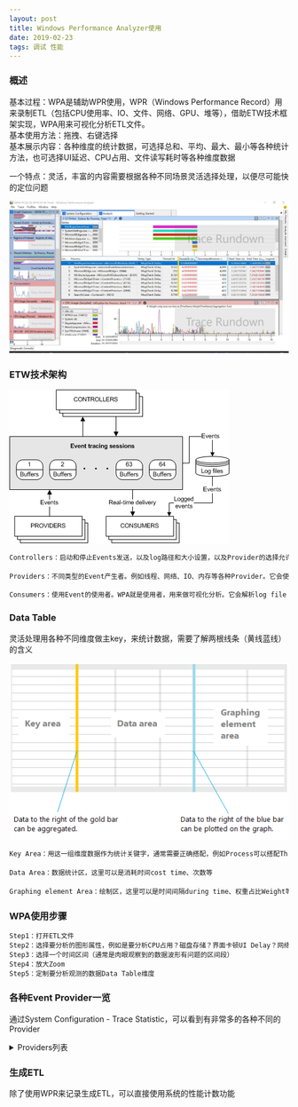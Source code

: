 ```yaml
---
layout: post
title: Windows Performance Analyzer使用
date: 2019-02-23
tags: 调试 性能
---
```


### 概述

基本过程：WPA是辅助WPR使用，WPR（Windows Performance Record）用来录制ETL（包括CPU使用率、IO、文件、网络、GPU、堆等），借助ETW技术框架实现，WPA用来可视化分析ETL文件。  
基本使用方法：拖拽、右键选择  
基本展示内容：各种维度的统计数据，可选择总和、平均、最大、最小等各种统计方法，也可选择UI延迟、CPU占用、文件读写耗时等各种维度数据  

一个特点：灵活，丰富的内容需要根据各种不同场景灵活选择处理，以便尽可能快的定位问题  

![jpg](/images/post/wpt/1.jpg)

### ETW技术架构

![png](/images/post/wpt/etdiag2.png)

```txt
Controllers：启动和停止Events发送，以及log路径和大小设置，以及Provider的选择允许。WPR（Windows Performance Record）就是一个Controller。它会使用StartTrace等API

Providers：不同类型的Event产生者。例如线程、网络、IO、内存等各种Provider。它会使用WriteEvent

Consumers：使用Event的使用者。WPA就是使用者，用来做可视化分析。它会解析log file
```

### Data Table

灵活处理用各种不同维度做主key，来统计数据，需要了解两根线条（黄线蓝线）的含义

![png](/images/post/wpt/3VD_2DataTable.png)  

```txt
Key Area：用这一组维度数据作为统计关键字，通常需要正确搭配，例如Process可以搭配Thread

Data Area：数据统计区，这里可以是消耗时间cost time、次数等

Graphing element Area：绘制区，这里可以是时间间隔during time、权重占比Weight等
```

### WPA使用步骤

```txt
Step1：打开ETL文件
Step2：选择要分析的图形属性，例如是要分析CPU占用？磁盘存储？界面卡顿UI Delay？网络？内存使用？
Step3：选择一个时间区间（通常是肉眼观察到的数据波形有问题的区间段）
Step4：放大Zoom
Step5：定制要分析观测的数据Data Table维度
```

### 各种Event Provider一览

通过System Configuration - Trace Statistic，可以看到有非常多的各种不同的Provider

<details>
<summary>Providers列表</summary>

| Line # | Provider Name                                  | Event Name                                                                                     | Count   |
|--------|------------------------------------------------|------------------------------------------------------------------------------------------------|---------|
| 1      | d00792da-07b7-40f5-97eb-5d974e054740           | <Unknown>                                                                                      | 27      |
| 2      | a688ee40-d8d9-4736-b6f9-6b74935ba3b1           | <Unknown>                                                                                      | 652     |
| 3      | WinSATAssessment                               |                                                                                                | 3       |
| 4      |                                                | WinSAT: WinSPR Compressed Info                                                                 | 1       |
| 5      |                                                | WinSAT: Metrics Compressed Info                                                                | 1       |
| 6      |                                                | WinSAT: SystemConfig Compressed Info                                                           | 1       |
| 7      | Thread                                         |                                                                                                | 143991  |
| 8      |                                                | Thread: Create                                                                                 | 95      |
| 9      |                                                | Thread: Delete                                                                                 | 159     |
| 10     |                                                | Thread: Start Rundown                                                                          | 2490    |
| 11     |                                                | Thread: End Rundown                                                                            | 2428    |
| 12     |                                                | Thread: CSwitch                                                                                | 85467   |
| 13     |                                                | Thread: SetPriority                                                                            | 860     |
| 14     |                                                | Thread: SetBasePriority                                                                        | 5362    |
| 15     |                                                | Thread: ReadyThread                                                                            | 46270   |
| 16     |                                                | Thread: Set Page Priority                                                                      | 167     |
| 17     |                                                | Thread: Set I/O Priority                                                                       | 100     |
| 18     |                                                | Thread [Provider]                                                                              | 401     |
| 19     |                                                | Thread: Set Ideal Processor                                                                    | 97      |
| 20     |                                                | Thread: Set User Ideal Processor                                                               | 95      |
| 21     | SysConfigEx                                    |                                                                                                | 63      |
| 22     |                                                | SysConfigEx: BuildInfo                                                                         | 1       |
| 23     |                                                | SysConfigEx: SystemPaths                                                                       | 1       |
| 24     |                                                | SysConfigEx: UnknownVolume                                                                     | 1       |
| 25     |                                                | SysConfigEx: VolumeMapping                                                                     | 13      |
| 26     |                                                | SysConfigEx: NetworkInterface                                                                  | 46      |
| 27     |                                                | SysConfigEx [Provider]                                                                         | 1       |
| 28     | SysConfig                                      |                                                                                                | 455     |
| 29     |                                                | SysConfig: CPUs                                                                                | 1       |
| 30     |                                                | SysConfig: Physical Disks                                                                      | 2       |
| 31     |                                                | SysConfig: Logical Disks                                                                       | 7       |
| 32     |                                                | SysConfig: Network Cards                                                                       | 5       |
| 33     |                                                | SysConfig: Video Adapters                                                                      | 2       |
| 34     |                                                | SysConfig: Services                                                                            | 283     |
| 35     |                                                | SysConfig: Power Management                                                                    | 1       |
| 36     |                                                | SysConfig: IRQs                                                                                | 16      |
| 37     |                                                | SysConfig: PnP Devices                                                                         | 117     |
| 38     |                                                | SysConfig: NUMA Nodes                                                                          | 1       |
| 39     |                                                | SysConfig: Platform                                                                            | 1       |
| 40     |                                                | SysConfig: Processor Group Configuration                                                       | 1       |
| 41     |                                                | SysConfig: Processor Mapping                                                                   | 1       |
| 42     |                                                | SysConfig: Display DPI                                                                         | 1       |
| 43     |                                                | SysConfig: Code Integrity                                                                      | 1       |
| 44     |                                                | SysConfig: Machine Id                                                                          | 1       |
| 45     |                                                | SysConfig [Provider]                                                                           | 14      |
| 46     | StackWalk                                      | Stack Walk                                                                                     | 1260641 |
| 47     | Process                                        |                                                                                                | 594     |
| 48     |                                                | Process: Create                                                                                | 1       |
| 49     |                                                | Process: Delete                                                                                | 6       |
| 50     |                                                | Process: Start Rundown                                                                         | 154     |
| 51     |                                                | Process: End Rundown                                                                           | 149     |
| 52     |                                                | Process [Provider]                                                                             | 6       |
| 53     |                                                | Process: PerfCounters: End                                                                     | 6       |
| 54     |                                                | Process: PerfCounters: Rundown                                                                 | 149     |
| 55     |                                                | Process: Zombie                                                                                | 123     |
| 56     | Power                                          |                                                                                                | 113     |
| 57     |                                                | Power: Perf State Change                                                                       | 4       |
| 58     |                                                | Power: Idle State Change                                                                       | 109     |
| 59     | Pool                                           |                                                                                                | 626357  |
| 60     |                                                | Pool: Allocate                                                                                 | 241999  |
| 61     |                                                | Pool: Allocate Session                                                                         | 7365    |
| 62     |                                                | Pool: Free                                                                                     | 368975  |
| 63     |                                                | Pool: Free Session                                                                             | 7643    |
| 64     |                                                | Pool: PoolSnap Start Rundown                                                                   | 24      |
| 65     |                                                | Pool: PoolSnap End Rundown                                                                     | 24      |
| 66     |                                                | Pool: BigPoolSnap Start Rundown                                                                | 149     |
| 67     |                                                | Pool: BigPoolSnap End Rundown                                                                  | 146     |
| 68     |                                                | Pool: PoolSnap Session Start Rundown                                                           | 5       |
| 69     |                                                | Pool: PoolSnap Session End Rundown                                                             | 5       |
| 70     |                                                | Pool: BigPoolSnap Session Start Rundown                                                        | 11      |
| 71     |                                                | Pool: BigPoolSnap Session End Rundown                                                          | 11      |
| 72     | Perfinfo                                       |                                                                                                | 1568074 |
| 73     |                                                | Mark                                                                                           | 3       |
| 74     |                                                | Sampled Profile                                                                                | 13853   |
| 75     |                                                | Message Signaled Interrupt                                                                     | 5468    |
| 76     |                                                | SysCall: Enter                                                                                 | 769129  |
| 77     |                                                | SysCall: Exit                                                                                  | 767373  |
| 78     |                                                | Interrupt                                                                                      | 190     |
| 79     |                                                | Dpc                                                                                            | 12056   |
| 80     |                                                | Sampled Profile Freq: Start Rundown                                                            | 1       |
| 81     |                                                | Sampled Profile Freq: End Rundown                                                              | 1       |
| 82     | PageFault                                      |                                                                                                | 135319  |
| 83     |                                                | PageFault: Transition                                                                          | 38820   |
| 84     |                                                | PageFault: Demand Zero                                                                         | 47925   |
| 85     |                                                | PageFault: Copy on Write                                                                       | 76      |
| 86     |                                                | PageFault: Guard Page                                                                          | 60      |
| 87     |                                                | PageFault: Hard Page Fault                                                                     | 16401   |
| 88     |                                                | PageFault [Provider]                                                                           | 34      |
| 89     |                                                | Hardfault                                                                                      | 5150    |
| 90     |                                                | Memory: VirtualAlloc                                                                           | 1269    |
| 91     |                                                | Memory: VirtualFree                                                                            | 855     |
| 92     |                                                | Memory: MemInfo                                                                                | 27      |
| 93     |                                                | Memory: MMStat                                                                                 | 1       |
| 94     |                                                | Memory: MemInfoExWS                                                                            | 27      |
| 95     |                                                | Memory: MemInfoExSessionWS                                                                     | 27      |
| 96     |                                                | Memory: VirtualAlloc Start Rundown                                                             | 12434   |
| 97     |                                                | Memory: VirtualAlloc End Rundown                                                               | 12213   |
| 98     | Microsoft-Windows-Win32k                       |                                                                                                | 13925   |
| 99     |                                                | Microsoft-Windows-Win32k/ThreadInfoRundown/win:Info                                            | 778     |
| 100    |                                                | Microsoft-Windows-Win32k/QueuePostMessage/win:Info                                             | 4994    |
| 101    |                                                | Microsoft-Windows-Win32k/SendMessage/win:Start                                                 | 31      |
| 102    |                                                | Microsoft-Windows-Win32k/RetrievePostMessage/win:Info                                          | 7296    |
| 103    |                                                | Microsoft-Windows-Win32k/RetrieveSendMessage/win:Start                                         | 31      |
| 104    |                                                | Microsoft-Windows-Win32k/RetrieveInputMessage/win:Info                                         | 201     |
| 105    |                                                | Microsoft-Windows-Win32k/RetrievePseudoMessage/win:Info                                        | 37      |
| 106    |                                                | Microsoft-Windows-Win32k/WakePump/win:Info                                                     | 228     |
| 107    |                                                | Microsoft-Windows-Win32k/SendMessage/win:Stop                                                  | 31      |
| 108    |                                                | Microsoft-Windows-Win32k/RetrieveSendMessage/win:Stop                                          | 31      |
| 109    |                                                | Microsoft-Windows-Win32k/QueueInputMessage/win:Info                                            | 196     |
| 110    |                                                | Microsoft-Windows-Win32k/DispatchMessage/win:Start                                             | 28      |
| 111    |                                                | Microsoft-Windows-Win32k/DispatchMessage/win:Stop                                              | 28      |
| 112    |                                                | Microsoft-Windows-Win32k/QueueNullPostMessage/win:Info                                         | 15      |
| 113    | Microsoft-Windows-UserModePowerService         |                                                                                                | 310     |
| 114    |                                                | Microsoft-Windows-UserModePowerService/RundownPlatformRole/win:Info                            | 1       |
| 115    |                                                | Microsoft-Windows-UserModePowerService/RundownPowerScheme/win:Info                             | 1       |
| 116    |                                                | Microsoft-Windows-UserModePowerService/RundownAcPowerSetting/win:Info                          | 140     |
| 117    |                                                | Microsoft-Windows-UserModePowerService/RundownDcPowerSetting/win:Info                          | 140     |
| 118    |                                                | Microsoft-Windows-UserModePowerService/RundownBatteryInformation/win:Info                      | 1       |
| 119    |                                                | Microsoft-Windows-UserModePowerService/RundownBatteryStatus/win:Info                           | 1       |
| 120    |                                                | Microsoft-Windows-UserModePowerService/RundownBrightnessCapability/win:Info                    | 1       |
| 121    |                                                | Microsoft-Windows-UserModePowerService/RundownPowerSource/win:Info                             | 1       |
| 122    |                                                | Microsoft-Windows-UserModePowerService/RundownOverrideConfiguration/win:Info                   | 1       |
| 123    |                                                | Microsoft-Windows-UserModePowerService/RundownPowerProfileSetting/win:Info                     | 7       |
| 124    |                                                | Microsoft-Windows-UserModePowerService/RundownSmartUserPresenceState/win:Info                  | 1       |
| 125    |                                                | Microsoft-Windows-UserModePowerService/RundownOverlaySchemePowerSetting/win:Info               | 11      |
| 126    |                                                | Microsoft-Windows-UserModePowerService/RundownActualOverlayPowerScheme/win:Info                | 2       |
| 127    |                                                | Microsoft-Windows-UserModePowerService/RundownEffectiveOverlayPowerScheme/win:Info             | 1       |
| 128    |                                                | Microsoft-Windows-UserModePowerService/RundownOverlaySuspendReason/win:Info                    | 1       |
| 129    | Microsoft-Windows-TCPIP                        |                                                                                                | 1930    |
| 130    |                                                | Microsoft-Windows-TCPIP/TcpEndpointCreation/win:Info                                           | 12      |
| 131    |                                                | Microsoft-Windows-TCPIP/TcpRequestConnect/win:Info                                             | 3       |
| 132    |                                                | Microsoft-Windows-TCPIP/TcpInspectConnectComplete/win:Info                                     | 3       |
| 133    |                                                | Microsoft-Windows-TCPIP/TcpTcbSynSend/win:Info                                                 | 3       |
| 134    |                                                | Microsoft-Windows-TCPIP/TcpBindEndpointComplete/win:Info                                       | 3       |
| 135    |                                                | Microsoft-Windows-TCPIP/TcpCloseEndpoint/win:Info                                              | 16      |
| 136    |                                                | Microsoft-Windows-TCPIP/TcpCreateEndpointComplete/win:Info                                     | 12      |
| 137    |                                                | Microsoft-Windows-TCPIP/TcpConnectTcbProceeding/win:Info                                       | 3       |
| 138    |                                                | Microsoft-Windows-TCPIP/TcpConnectTcbComplete/win:Info                                         | 1       |
| 139    |                                                | Microsoft-Windows-TCPIP/TcpConnectTcbFailure/win:Info                                          | 2       |
| 140    |                                                | Microsoft-Windows-TCPIP/TcpCloseTcbRequest/win:Info                                            | 5       |
| 141    |                                                | Microsoft-Windows-TCPIP/TcpAbortTcbRequest/win:Info                                            | 4       |
| 142    |                                                | Microsoft-Windows-TCPIP/TcpAbortTcbComplete/win:Info                                           | 4       |
| 143    |                                                | Microsoft-Windows-TCPIP/TcpShutdownTcb/win:Info                                                | 6       |
| 144    |                                                | Microsoft-Windows-TCPIP/TcpDisconnectTcbRtoTimeout/win:Info                                    | 2       |
| 145    |                                                | Microsoft-Windows-TCPIP/TcpTcbStateChange/win:Info                                             | 10      |
| 146    |                                                | Microsoft-Windows-TCPIP/TcpTcbStartTimer/win:Info                                              | 68      |
| 147    |                                                | Microsoft-Windows-TCPIP/TcpTcbStopTimer/win:Info                                               | 124     |
| 148    |                                                | Microsoft-Windows-TCPIP/TcpTcbExpireTimer/win:Info                                             | 7       |
| 149    |                                                | Microsoft-Windows-TCPIP/TcpDataTransferReceive/win:Info                                        | 118     |
| 150    |                                                | Microsoft-Windows-TCPIP/TcpSetTcpOption/win:Info                                               | 1       |
| 151    |                                                | Microsoft-Windows-TCPIP/TcpReceiveRequest/win:Info                                             | 6       |
| 152    |                                                | Microsoft-Windows-TCPIP/TcpDeliveryIndicated/win:Info                                          | 54      |
| 153    |                                                | Microsoft-Windows-TCPIP/TcpDeliverySatisfied/win:Info                                          | 5       |
| 154    |                                                | Microsoft-Windows-TCPIP/TcpSendPosted/win:Info                                                 | 57      |
| 155    |                                                | Microsoft-Windows-TCPIP/TcpSendTransmitted/win:Info                                            | 57      |
| 156    |                                                | Microsoft-Windows-TCPIP/TcpSendAdvance/win:Info                                                | 58      |
| 157    |                                                | Microsoft-Windows-TCPIP/TcpSrttMeasurementStarted/win:Info                                     | 60      |
| 158    |                                                | Microsoft-Windows-TCPIP/TcpSrttMeasurementComplete/win:Info                                    | 58      |
| 159    |                                                | Microsoft-Windows-TCPIP/TcpSrttMeasurementCancelled/win:Info                                   | 2       |
| 160    |                                                | Microsoft-Windows-TCPIP/UdpEndpointSendMessages/win:Info                                       | 1       |
| 161    |                                                | Microsoft-Windows-TCPIP/UdpEndpointReceiveMessages/win:Info                                    | 1       |
| 162    |                                                | Microsoft-Windows-TCPIP/TcpDeliveryFlush/win:Info                                              | 4       |
| 163    |                                                | Microsoft-Windows-TCPIP/TcpConnectRestransmit/win:Info                                         | 2       |
| 164    |                                                | Microsoft-Windows-TCPIP/TcpAcquirePort/win:Info                                                | 3       |
| 165    |                                                | Microsoft-Windows-TCPIP/TcpAcquireWeakRefPort/win:Info                                         | 3       |
| 166    |                                                | Microsoft-Windows-TCPIP/TcpReleasePort/win:Info                                                | 14      |
| 167    |                                                | Microsoft-Windows-TCPIP/TcpFlushSack/win:Info                                                  | 2       |
| 168    |                                                | Microsoft-Windows-TCPIP/IpInterfaceRundown/win:Info                                            | 10      |
| 169    |                                                | Microsoft-Windows-TCPIP/TcpipReceiveSlowPath/win:Info                                          | 16      |
| 170    |                                                | Microsoft-Windows-TCPIP/TcpipSendSlowPath/win:Info                                             | 141     |
| 171    |                                                | Microsoft-Windows-TCPIP/TcpTemplateParameters/win:Info                                         | 1       |
| 172    |                                                | Microsoft-Windows-TCPIP/TcpTemplateChanged/win:Info                                            | 3       |
| 173    |                                                | Microsoft-Windows-TCPIP/TcpCwndRestart/win:Info                                                | 58      |
| 174    |                                                | Microsoft-Windows-TCPIP/RssBindingRundown/win:Info                                             | 1       |
| 175    |                                                | Microsoft-Windows-TCPIP/RssPortRundown/win:Info                                                | 1       |
| 176    |                                                | Microsoft-Windows-TCPIP/TcpConnectionRundown/win:Info                                          | 32      |
| 177    |                                                | Microsoft-Windows-TCPIP//win:Info                                                              | 136     |
| 178    |                                                | Microsoft-Windows-TCPIP/IpNeighborState/win:Info                                               | 1       |
| 179    |                                                | Microsoft-Windows-TCPIP/IpNeighborDiscovery/win:Info                                           | 2       |
| 180    |                                                | Microsoft-Windows-TCPIP/IpSourceAddressSelection/win:Info                                      | 16      |
| 181    |                                                | Microsoft-Windows-TCPIP/IpSortedAddressPairs/win:Info                                          | 26      |
| 182    |                                                | Microsoft-Windows-TCPIP/TcpDataTransferCumAck/win:Info                                         | 57      |
| 183    |                                                | Microsoft-Windows-TCPIP/TcpDataTransferSend/win:Info                                           | 123     |
| 184    |                                                | Microsoft-Windows-TCPIP/TcpDataTransferRttSample/win:Info                                      | 58      |
| 185    |                                                | Microsoft-Windows-TCPIP/TcpDataTransferRetransmitRound/win:Info                                | 2       |
| 186    |                                                | Microsoft-Windows-TCPIP/TcpipNblOob/win:Info                                                   | 39      |
| 187    |                                                | Microsoft-Windows-TCPIP/TcpipRouteLookup/win:Info                                              | 56      |
| 188    |                                                | Microsoft-Windows-TCPIP/TcpipSrcAddrLookup/win:Info                                            | 8       |
| 189    |                                                | Microsoft-Windows-TCPIP/Memory/win:Info                                                        | 6       |
| 190    |                                                | Microsoft-Windows-TCPIP/TcpAssociateNameResContext/win:Info                                    | 2       |
| 191    |                                                | Microsoft-Windows-TCPIP/TcpInspectConnectWithNameResContext/win:Info                           | 1       |
| 192    |                                                | Microsoft-Windows-TCPIP/IpRouteBlocked/win:Info                                                | 1       |
| 193    |                                                | Microsoft-Windows-TCPIP/TcpTailLossProbe/win:Info                                              | 3       |
| 194    |                                                | Microsoft-Windows-TCPIP/TcpRack/win:Info                                                       | 11      |
| 195    |                                                | Microsoft-Windows-TCPIP/UdpCreateEndpointComplete/win:Info                                     | 10      |
| 196    |                                                | Microsoft-Windows-TCPIP/UdpBindEndpointComplete/win:Info                                       | 3       |
| 197    |                                                | Microsoft-Windows-TCPIP/UdpCloseEndpointBound/win:Info                                         | 3       |
| 198    |                                                | Microsoft-Windows-TCPIP/UdpCloseEndpointUnBound/win:Info                                       | 7       |
| 199    |                                                | Microsoft-Windows-TCPIP/IcmpSendRecv/win:Info                                                  | 8       |
| 200    |                                                | Microsoft-Windows-TCPIP/TcpSendComplete/win:Info                                               | 57      |
| 201    |                                                | Microsoft-Windows-TCPIP/TcpCubicDataTransferCumAck/win:Info                                    | 3       |
| 202    |                                                | Microsoft-Windows-TCPIP/IpRouteDGDStateChange/win:Info                                         | 1       |
| 203    |                                                | Microsoft-Windows-TCPIP/IpRouteRundown/win:Info                                                | 34      |
| 204    |                                                | Microsoft-Windows-TCPIP/InetInspect/win:Info                                                   | 171     |
| 205    |                                                | Microsoft-Windows-TCPIP/TcpipSourceConstraint/win:Info                                         | 2       |
| 206    |                                                | Microsoft-Windows-TCPIP/RemoteEndpoint/win:Info                                                | 26      |
| 207    | Microsoft-Windows-StorPort                     |                                                                                                | 15747   |
| 208    |                                                | Microsoft-Windows-StorPort/Port/win:Info                                                       | 2632    |
| 209    |                                                | Microsoft-Windows-StorPort/Port/Dispatch                                                       | 2615    |
| 210    |                                                | Microsoft-Windows-StorPort/Port/Completion                                                     | 2615    |
| 211    |                                                | Microsoft-Windows-StorPort/Port/Queue                                                          | 5265    |
| 212    |                                                | Microsoft-Windows-StorPort/Port/win:Start                                                      | 8       |
| 213    |                                                | Microsoft-Windows-StorPort/Port/win:Stop                                                       | 8       |
| 214    |                                                | Microsoft-Windows-StorPort/Isr/Completion                                                      | 2604    |
| 215    | Microsoft-Windows-Search-Core                  |                                                                                                | 39      |
| 216    |                                                | Microsoft-Windows-Search-Core/USN_Notify/win:Info                                              | 8       |
| 217    |                                                | Microsoft-Windows-Search-Core/Gatherer_OnDataChange_Track_Url/win:Info                         | 8       |
| 218    |                                                | Microsoft-Windows-Search-Core/ETWLogging/win:Info                                              | 9       |
| 219    |                                                | Microsoft-Windows-Search-Core/FileChangeTracker_ProcessUSN/win:Start                           | 7       |
| 220    |                                                | Microsoft-Windows-Search-Core/FileChangeTracker_ProcessUSN/win:Stop                            | 7       |
| 221    | Microsoft-Windows-ReadyBoostDriver             | Microsoft-Windows-ReadyBoostDriver/GlobalStats/win:Info                                        | 2       |
| 222    | Microsoft-Windows-RPC                          |                                                                                                | 2473    |
| 223    |                                                | Microsoft-Windows-RPC/RpcClientCall/win:Start                                                  | 201     |
| 224    |                                                | Microsoft-Windows-RPC/RpcServerCall/win:Start                                                  | 1036    |
| 225    |                                                | Microsoft-Windows-RPC/RpcClientCall/win:Stop                                                   | 199     |
| 226    |                                                | Microsoft-Windows-RPC/RpcServerCall/win:Stop                                                   | 1037    |
| 227    | Microsoft-Windows-ProcessStateManager          | Microsoft-Windows-ProcessStateManager/StateChange/win:Info                                     | 124     |
| 228    | Microsoft-Windows-Performance-Recorder-Control |                                                                                                | 96      |
| 229    |                                                | Microsoft-Windows-Performance-Recorder-Control/Perf_LoadProfileFromString/win:Start            | 3       |
| 230    |                                                | Microsoft-Windows-Performance-Recorder-Control/Perf_LoadProfileFromString/win:Stop             | 3       |
| 231    |                                                | Microsoft-Windows-Performance-Recorder-Control/Perf_AddProfileToCollection/win:Start           | 3       |
| 232    |                                                | Microsoft-Windows-Performance-Recorder-Control/Perf_AddProfileToCollection/win:Stop            | 3       |
| 233    |                                                | Microsoft-Windows-Performance-Recorder-Control/Perf_LoadTraceMergePropertiesFromFile/win:Start | 3       |
| 234    |                                                | Microsoft-Windows-Performance-Recorder-Control/Perf_LoadTraceMergePropertiesFromFile/win:Stop  | 3       |
| 235    |                                                | Microsoft-Windows-Performance-Recorder-Control/Perf_StartProfiles/win:Stop                     | 1       |
| 236    |                                                | Microsoft-Windows-Performance-Recorder-Control/Perf_StopProfiles/win:Start                     | 1       |
| 237    |                                                | Microsoft-Windows-Performance-Recorder-Control/Perf_QueryProfiles/win:Start                    | 2       |
| 238    |                                                | Microsoft-Windows-Performance-Recorder-Control/Perf_QueryProfiles/win:Stop                     | 2       |
| 239    |                                                | Microsoft-Windows-Performance-Recorder-Control/Perf_ControlProgressHandlerBegin/win:Start      | 1       |
| 240    |                                                | Microsoft-Windows-Performance-Recorder-Control/Perf_ControlProgressHandlerBegin/win:Stop       | 1       |
| 241    |                                                | Microsoft-Windows-Performance-Recorder-Control/Perf_ControlProgressHandlerUpdate/win:Start     | 34      |
| 242    |                                                | Microsoft-Windows-Performance-Recorder-Control/Perf_ControlProgressHandlerUpdate/win:Stop      | 34      |
| 243    |                                                | Microsoft-Windows-Performance-Recorder-Control/Perf_ControlProgressHandlerEnd/win:Start        | 1       |
| 244    |                                                | Microsoft-Windows-Performance-Recorder-Control/Perf_ControlProgressHandlerEnd/win:Stop         | 1       |
| 245    | Microsoft-Windows-Networking-Correlation       |                                                                                                | 3381    |
| 246    |                                                | Microsoft-Windows-Networking-Correlation//win:Start                                            | 423     |
| 247    |                                                | Microsoft-Windows-Networking-Correlation//win:Stop                                             | 376     |
| 248    |                                                | Microsoft-Windows-Networking-Correlation//win:Send                                             | 2582    |
| 249    | Microsoft-Windows-Kernel-StoreMgr              | Microsoft-Windows-Kernel-StoreMgr/StoreRundown/win:Info                                        | 30      |
| 250    | Microsoft-Windows-Kernel-Processor-Power       |                                                                                                | 190     |
| 251    |                                                | Microsoft-Windows-Kernel-Processor-Power/IdleAccountingRundown/win:Info                        | 4       |
| 252    |                                                | Microsoft-Windows-Kernel-Processor-Power/ProcessorFirmwareRundown/win:Info                     | 4       |
| 253    |                                                | Microsoft-Windows-Kernel-Processor-Power/PTStateDomainFirmwareRundown/win:Info                 | 1       |
| 254    |                                                | Microsoft-Windows-Kernel-Processor-Power/Summary/win:Info                                      | 4       |
| 255    |                                                | Microsoft-Windows-Kernel-Processor-Power/PerfStatesRundown/win:Info                            | 4       |
| 256    |                                                | Microsoft-Windows-Kernel-Processor-Power/BiosPStatesRundown/win:Info                           | 4       |
| 257    |                                                | Microsoft-Windows-Kernel-Processor-Power/BiosCStatesRundown/win:Info                           | 4       |
| 258    |                                                | Microsoft-Windows-Kernel-Processor-Power/BiosTStatesRundown/win:Info                           | 4       |
| 259    |                                                | Microsoft-Windows-Kernel-Processor-Power/LogicalProcessorIdlingRundown/win:Info                | 1       |
| 260    |                                                | Microsoft-Windows-Kernel-Processor-Power/Summary2/win:Info                                     | 4       |
| 261    |                                                | Microsoft-Windows-Kernel-Processor-Power/PepQueryCapabilities/win:Info                         | 4       |
| 262    |                                                | Microsoft-Windows-Kernel-Processor-Power/ProcessorPerformanceRundown/win:Info                  | 4       |
| 263    |                                                | Microsoft-Windows-Kernel-Processor-Power/ParkNodeRundown/win:Info                              | 1       |
| 264    |                                                | Microsoft-Windows-Kernel-Processor-Power/ProcessorIdleRundown/win:Info                         | 4       |
| 265    |                                                | Microsoft-Windows-Kernel-Processor-Power/ProcessorIdRundown/win:Info                           | 4       |
| 266    |                                                | Microsoft-Windows-Kernel-Processor-Power/PepGetPlatformIdleStates/win:Info                     | 1       |
| 267    |                                                | Microsoft-Windows-Kernel-Processor-Power/PlatformAccountingBucketIntervalsRundown/win:Info     | 1       |
| 268    |                                                | Microsoft-Windows-Kernel-Processor-Power/StaticPolicyRundown/win:Info                          | 1       |
| 269    |                                                | Microsoft-Windows-Kernel-Processor-Power/CoordinatedIdleRundown/win:Info                       | 1       |
| 270    |                                                | Microsoft-Windows-Kernel-Processor-Power/ProfileRundown/win:Info                               | 10      |
| 271    |                                                | Microsoft-Windows-Kernel-Processor-Power/ProfileSettingRundown/win:Info                        | 122     |
| 272    |                                                | Microsoft-Windows-Kernel-Processor-Power/ProfileStatusRundown/win:Info                         | 1       |
| 273    |                                                | Microsoft-Windows-Kernel-Processor-Power/HeterogeneousPoliciesRundown/win:Info                 | 1       |
| 274    |                                                | Microsoft-Windows-Kernel-Processor-Power/QosSupportRundown/win:Info                            | 1       |
| 275    | Microsoft-Windows-Kernel-Power                 |                                                                                                | 1344    |
| 276    |                                                | Microsoft-Windows-Kernel-Power/SystemTimeResolutionChange/win:Info                             | 1046    |
| 277    |                                                | Microsoft-Windows-Kernel-Power/SystemTimeResolutionRundown/win:Info                            | 1       |
| 278    |                                                | Microsoft-Windows-Kernel-Power/SystemTimeResolutionRequestRundown/win:Info                     | 1       |
| 279    |                                                | Microsoft-Windows-Kernel-Power/SystemTimeResolutionKernelChange/win:Info                       | 103     |
| 280    |                                                | Microsoft-Windows-Kernel-Power/PowerRequestRundown/win:Info                                    | 8       |
| 281    |                                                | Microsoft-Windows-Kernel-Power/SleepDisableReasonRundown/win:Info                              | 2       |
| 282    |                                                | Microsoft-Windows-Kernel-Power/AcDcStateRundown/win:Info                                       | 1       |
| 283    |                                                | Microsoft-Windows-Kernel-Power/SystemTimerResolutionStackRundown/win:Info                      | 14      |
| 284    |                                                | Microsoft-Windows-Kernel-Power/FirmwarePlatformRoleRundown/win:Info                            | 1       |
| 285    |                                                | Microsoft-Windows-Kernel-Power/DeviceRundown/win:Info                                          | 116     |
| 286    |                                                | Microsoft-Windows-Kernel-Power/StandbyConnectivityRundown/win:Info                             | 1       |
| 287    |                                                | Microsoft-Windows-Kernel-Power/CsComplianceRundown/win:Info                                    | 5       |
| 288    |                                                | Microsoft-Windows-Kernel-Power/DeepSleepConstraintRundown/win:Info                             | 1       |
| 289    |                                                | Microsoft-Windows-Kernel-Power/SystemLatencyRundown/win:Info                                   | 1       |
| 290    |                                                | Microsoft-Windows-Kernel-Power/DynamicTickStatusRundown/win:Info                               | 1       |
| 291    |                                                | Microsoft-Windows-Kernel-Power/PowerStateEventRundown/win:Info                                 | 42      |
| 292    | Microsoft-Windows-Kernel-EventTracing          |                                                                                                | 1949    |
| 293    |                                                | Microsoft-Windows-Kernel-EventTracing/ETW_TASK_STACK_TRACE/ETW_OPCODE_USER_MODE_STACK_TRACE    | 1109    |
| 294    |                                                | Microsoft-Windows-Kernel-EventTracing/ETW_TASK_LOST_EVENT/win:Info                             | 840     |
| 295    | Microsoft-Windows-DxgKrnl                      |                                                                                                | 23024   |
| 296    |                                                | Microsoft-Windows-DxgKrnl/VSyncDPC/win:Info                                                    | 425     |
| 297    |                                                | Microsoft-Windows-DxgKrnl/WorkerThread/win:Start                                               | 178     |
| 298    |                                                | Microsoft-Windows-DxgKrnl/WorkerThread/win:Stop                                                | 179     |
| 299    |                                                | Microsoft-Windows-DxgKrnl/ChangePriority/win:Info                                              | 51      |
| 300    |                                                | Microsoft-Windows-DxgKrnl/AttemptPreemption/win:Info                                           | 75      |
| 301    |                                                | Microsoft-Windows-DxgKrnl/Adapter/win:DC_Start                                                 | 2       |
| 302    |                                                | Microsoft-Windows-DxgKrnl/Device/win:DC_Start                                                  | 38      |
| 303    |                                                | Microsoft-Windows-DxgKrnl/Context/win:DC_Start                                                 | 51      |
| 304    |                                                | Microsoft-Windows-DxgKrnl/AdapterAllocation/win:Start                                          | 1       |
| 305    |                                                | Microsoft-Windows-DxgKrnl/AdapterAllocation/win:Stop                                           | 1       |
| 306    |                                                | Microsoft-Windows-DxgKrnl/AdapterAllocation/win:DC_Start                                       | 979     |
| 307    |                                                | Microsoft-Windows-DxgKrnl/DeviceAllocation/win:Start                                           | 2       |
| 308    |                                                | Microsoft-Windows-DxgKrnl/DeviceAllocation/win:Stop                                            | 2       |
| 309    |                                                | Microsoft-Windows-DxgKrnl/DeviceAllocation/win:DC_Start                                        | 1068    |
| 310    |                                                | Microsoft-Windows-DxgKrnl/TerminateAllocation/win:Info                                         | 1       |
| 311    |                                                | Microsoft-Windows-DxgKrnl/ProcessTerminateAllocation/win:Info                                  | 1       |
| 312    |                                                | Microsoft-Windows-DxgKrnl/Lock/win:Info                                                        | 40      |
| 313    |                                                | Microsoft-Windows-DxgKrnl/Unlock/win:Info                                                      | 40      |
| 314    |                                                | Microsoft-Windows-DxgKrnl/ReferenceAllocations/win:Info                                        | 74      |
| 315    |                                                | Microsoft-Windows-DxgKrnl/PatchLocationList/win:Info                                           | 87      |
| 316    |                                                | Microsoft-Windows-DxgKrnl/ApertureMapping/win:Info                                             | 11      |
| 317    |                                                | Microsoft-Windows-DxgKrnl/ApertureUnmapping/win:Info                                           | 1       |
| 318    |                                                | Microsoft-Windows-DxgKrnl/PagingOpMapApertureSegment/win:Info                                  | 22      |
| 319    |                                                | Microsoft-Windows-DxgKrnl/PagingOpUnmapApertureSegment/win:Info                                | 2       |
| 320    |                                                | Microsoft-Windows-DxgKrnl/Preparation/win:Start                                                | 74      |
| 321    |                                                | Microsoft-Windows-DxgKrnl/Preparation/win:Info                                                 | 13      |
| 322    |                                                | Microsoft-Windows-DxgKrnl/Preparation/win:Stop                                                 | 74      |
| 323    |                                                | Microsoft-Windows-DxgKrnl/ReserveResource/win:Start                                            | 11      |
| 324    |                                                | Microsoft-Windows-DxgKrnl/ReserveResource/win:Stop                                             | 11      |
| 325    |                                                | Microsoft-Windows-DxgKrnl/InnerIteration/win:Start                                             | 22      |
| 326    |                                                | Microsoft-Windows-DxgKrnl/InnerIteration/win:Stop                                              | 22      |
| 327    |                                                | Microsoft-Windows-DxgKrnl/AllocationFault/win:Info                                             | 32      |
| 328    |                                                | Microsoft-Windows-DxgKrnl/MarkAllocation/win:Info                                              | 1       |
| 329    |                                                | Microsoft-Windows-DxgKrnl/PageInAllocation/win:Info                                            | 11      |
| 330    |                                                | Microsoft-Windows-DxgKrnl/AddDmaBuffer/win:Start                                               | 51      |
| 331    |                                                | Microsoft-Windows-DxgKrnl/ReportSegment/win:Info                                               | 9       |
| 332    |                                                | Microsoft-Windows-DxgKrnl/ReportCommittedAllocation/win:Info                                   | 43      |
| 333    |                                                | Microsoft-Windows-DxgKrnl/Semaphore/win:DC_Start                                               | 45      |
| 334    |                                                | Microsoft-Windows-DxgKrnl/Fence/win:Start                                                      | 1       |
| 335    |                                                | Microsoft-Windows-DxgKrnl/Fence/win:Stop                                                       | 1       |
| 336    |                                                | Microsoft-Windows-DxgKrnl/Fence/win:DC_Start                                                   | 57      |
| 337    |                                                | Microsoft-Windows-DxgKrnl/SetDisplayMode/win:Info                                              | 2       |
| 338    |                                                | Microsoft-Windows-DxgKrnl/BlockThread/win:Info                                                 | 3       |
| 339    |                                                | Microsoft-Windows-DxgKrnl/Profiler/win:Start                                                   | 7151    |
| 340    |                                                | Microsoft-Windows-DxgKrnl/Profiler/win:Stop                                                    | 7150    |
| 341    |                                                | Microsoft-Windows-DxgKrnl/ExtendedProfiler/win:Start                                           | 189     |
| 342    |                                                | Microsoft-Windows-DxgKrnl/ExtendedProfiler/win:Stop                                            | 189     |
| 343    |                                                | Microsoft-Windows-DxgKrnl/SetPointerPosition/win:Info                                          | 190     |
| 344    |                                                | Microsoft-Windows-DxgKrnl/DpiReportAdapter/win:Info                                            | 3       |
| 345    |                                                | Microsoft-Windows-DxgKrnl/MMIOFlip/win:Info                                                    | 36      |
| 346    |                                                | Microsoft-Windows-DxgKrnl/EtwVersion/win:Stop                                                  | 1       |
| 347    |                                                | Microsoft-Windows-DxgKrnl/Flip/win:Info                                                        | 36      |
| 348    |                                                | Microsoft-Windows-DxgKrnl/Render/win:Info                                                      | 36      |
| 349    |                                                | Microsoft-Windows-DxgKrnl/RenderKm/win:Info                                                    | 38      |
| 350    |                                                | Microsoft-Windows-DxgKrnl/PresentHistory/win:Info                                              | 37      |
| 351    |                                                | Microsoft-Windows-DxgKrnl/PresentHistory/win:Stop                                              | 37      |
| 352    |                                                | Microsoft-Windows-DxgKrnl/DmaPacket/win:Start                                                  | 74      |
| 353    |                                                | Microsoft-Windows-DxgKrnl/DmaPacket/win:Stop                                                   | 73      |
| 354    |                                                | Microsoft-Windows-DxgKrnl/DmaPacket/win:Info                                                   | 73      |
| 355    |                                                | Microsoft-Windows-DxgKrnl/QueuePacket/win:Start                                                | 269     |
| 356    |                                                | Microsoft-Windows-DxgKrnl/QueuePacket/win:Info                                                 | 316     |
| 357    |                                                | Microsoft-Windows-DxgKrnl/QueuePacket/win:Stop                                                 | 267     |
| 358    |                                                | Microsoft-Windows-DxgKrnl/VSyncInterrupt/win:Info                                              | 425     |
| 359    |                                                | Microsoft-Windows-DxgKrnl/GetDeviceState/win:Info                                              | 216     |
| 360    |                                                | Microsoft-Windows-DxgKrnl/Present/win:Info                                                     | 36      |
| 361    |                                                | Microsoft-Windows-DxgKrnl/OfferAllocation/win:Start                                            | 40      |
| 362    |                                                | Microsoft-Windows-DxgKrnl/OfferAllocation/win:Info                                             | 40      |
| 363    |                                                | Microsoft-Windows-DxgKrnl/OfferAllocation/win:Stop                                             | 11      |
| 364    |                                                | Microsoft-Windows-DxgKrnl/ReportOfferAllocation/win:Info                                       | 83      |
| 365    |                                                | Microsoft-Windows-DxgKrnl/ReclaimAllocation/win:Info                                           | 40      |
| 366    |                                                | Microsoft-Windows-DxgKrnl/PresentHistoryDetailed/win:Start                                     | 38      |
| 367    |                                                | Microsoft-Windows-DxgKrnl/ReportCommittedGlobalAllocation/win:DC_Start                         | 6       |
| 368    |                                                | Microsoft-Windows-DxgKrnl/SignalSynchronizationObject2/win:Info                                | 72      |
| 369    |                                                | Microsoft-Windows-DxgKrnl/NodeMetadata/win:Info                                                | 5       |
| 370    |                                                | Microsoft-Windows-DxgKrnl/VSyncDPCMultiPlane/win:Info                                          | 425     |
| 371    |                                                | Microsoft-Windows-DxgKrnl/TotalBytesResidentInSegment/win:Info                                 | 12      |
| 372    |                                                | Microsoft-Windows-DxgKrnl/Brightness/win:Info                                                  | 2       |
| 373    |                                                | Microsoft-Windows-DxgKrnl/BacklightOptimizationLevel/win:Info                                  | 2       |
| 374    |                                                | Microsoft-Windows-DxgKrnl/VidMmDereferenceObjectAsync/win:Start                                | 1       |
| 375    |                                                | Microsoft-Windows-DxgKrnl/VidMmDereferenceObjectAsync/win:Stop                                 | 1       |
| 376    |                                                | Microsoft-Windows-DxgKrnl/VidMmUnmapViewAsync/win:Start                                        | 2       |
| 377    |                                                | Microsoft-Windows-DxgKrnl/VidMmUnmapViewAsync/win:Stop                                         | 2       |
| 378    |                                                | Microsoft-Windows-DxgKrnl/PagingPreparation/win:Start                                          | 279     |
| 379    |                                                | Microsoft-Windows-DxgKrnl/PagingPreparation/win:Stop                                           | 279     |
| 380    |                                                | Microsoft-Windows-DxgKrnl/CddStandardAllocation/win:Info                                       | 1       |
| 381    |                                                | Microsoft-Windows-DxgKrnl/MonitoredFence/win:DC_Start                                          | 63      |
| 382    |                                                | Microsoft-Windows-DxgKrnl/SignalSynchronizationObjectFromGpu/win:Info                          | 72      |
| 383    |                                                | Microsoft-Windows-DxgKrnl/UnwaitCpuWaiter/win:Info                                             | 19      |
| 384    |                                                | Microsoft-Windows-DxgKrnl/DWMVsyncCountWait/win:Info                                           | 71      |
| 385    |                                                | Microsoft-Windows-DxgKrnl/DWMVsyncSignal/win:Info                                              | 425     |
| 386    |                                                | Microsoft-Windows-DxgKrnl/PagingQueuePacket/win:Start                                          | 21      |
| 387    |                                                | Microsoft-Windows-DxgKrnl/PagingQueuePacket/win:Info                                           | 21      |
| 388    |                                                | Microsoft-Windows-DxgKrnl/PagingQueuePacket/win:Stop                                           | 21      |
| 389    |                                                | Microsoft-Windows-DxgKrnl/ClearFlipDevice/win:Info                                             | 1       |
| 390    |                                                | Microsoft-Windows-DxgKrnl/ExtendedProfiler/win:Info                                            | 177     |
| 391    |                                                | Microsoft-Windows-DxgKrnl/FlushScheduler/win:Info                                              | 4       |
| 392    |                                                | Microsoft-Windows-DxgKrnl/LockAllocationBackingStore/win:Info                                  | 2       |
| 393    |                                                | Microsoft-Windows-DxgKrnl/VidMmProcessBudgetChange/win:Info                                    | 8       |
| 394    |                                                | Microsoft-Windows-DxgKrnl/VidMmProcessUsageChange/win:Info                                     | 8       |
| 395    |                                                | Microsoft-Windows-DxgKrnl/VidMmProcessCommitmentChange/win:Info                                | 8       |
| 396    |                                                | Microsoft-Windows-DxgKrnl/AssociateDxgSchedulerObject/win:Info                                 | 33      |
| 397    |                                                | Microsoft-Windows-DxgKrnl/ReportSyncObject/win:Info                                            | 1       |
| 398    |                                                | Microsoft-Windows-DxgKrnl/ReportSyncObject/win:Start                                           | 72      |
| 399    | Microsoft-Windows-DotNETRuntimeRundown         |                                                                                                | 4662    |
| 400    |                                                | Microsoft-Windows-DotNETRuntimeRundown/CLRMethodRundown/MethodDCEndVerbose                     | 1796    |
| 401    |                                                | Microsoft-Windows-DotNETRuntimeRundown/CLRMethodRundown/DCEndComplete                          | 8       |
| 402    |                                                | Microsoft-Windows-DotNETRuntimeRundown/CLRMethodRundown/DCEndInit                              | 8       |
| 403    |                                                | Microsoft-Windows-DotNETRuntimeRundown/CLRMethodRundown/MethodDCEndILToNativeMap               | 1676    |
| 404    |                                                | Microsoft-Windows-DotNETRuntimeRundown/CLRLoaderRundown/DomainModuleDCEnd                      | 378     |
| 405    |                                                | Microsoft-Windows-DotNETRuntimeRundown/CLRLoaderRundown/ModuleDCEnd                            | 386     |
| 406    |                                                | Microsoft-Windows-DotNETRuntimeRundown/CLRLoaderRundown/AssemblyDCEnd                          | 386     |
| 407    |                                                | Microsoft-Windows-DotNETRuntimeRundown/CLRLoaderRundown/AppDomainDCEnd                         | 16      |
| 408    |                                                | Microsoft-Windows-DotNETRuntimeRundown/CLRRuntimeInformationRundown/win:Start                  | 8       |
| 409    | Microsoft-Windows-DotNETRuntime                |                                                                                                | 2584    |
| 410    |                                                | Microsoft-Windows-DotNETRuntime/CLRMethod/MethodUnloadVerbose                                  | 1796    |
| 411    |                                                | Microsoft-Windows-DotNETRuntime/CLRLoader/ModuleUnload                                         | 386     |
| 412    |                                                | Microsoft-Windows-DotNETRuntime/CLRLoader/AssemblyUnload                                       | 386     |
| 413    |                                                | Microsoft-Windows-DotNETRuntime/CLRLoader/AppDomainUnload                                      | 16      |
| 414    | Microsoft-Windows-Direct3D11                   |                                                                                                | 1002    |
| 415    |                                                | Microsoft-Windows-Direct3D11/Name/win:DC_Start                                                 | 237     |
| 416    |                                                | Microsoft-Windows-Direct3D11/Device/win:DC_Start                                               | 29      |
| 417    |                                                | Microsoft-Windows-Direct3D11/Buffer/win:DC_Start                                               | 250     |
| 418    |                                                | Microsoft-Windows-Direct3D11/Texture2D/win:Start                                               | 1       |
| 419    |                                                | Microsoft-Windows-Direct3D11/Texture2D/win:Stop                                                | 1       |
| 420    |                                                | Microsoft-Windows-Direct3D11/Texture2D/win:DC_Start                                            | 431     |
| 421    |                                                | Microsoft-Windows-Direct3D11/Texture2D/win:Info                                                | 31      |
| 422    |                                                | Microsoft-Windows-Direct3D11/JournalEntry/win:Info                                             | 22      |
| 423    | Microsoft-Windows-DXGI                         |                                                                                                | 384     |
| 424    |                                                | Microsoft-Windows-DXGI/Factory/win:DC_Start                                                    | 40      |
| 425    |                                                | Microsoft-Windows-DXGI/Adapter/win:DC_Start                                                    | 51      |
| 426    |                                                | Microsoft-Windows-DXGI/Output/win:DC_Start                                                     | 29      |
| 427    |                                                | Microsoft-Windows-DXGI/SwapChain/win:DC_Start                                                  | 2       |
| 428    |                                                | Microsoft-Windows-DXGI/Present/win:Start                                                       | 64      |
| 429    |                                                | Microsoft-Windows-DXGI/Present/win:Stop                                                        | 64      |
| 430    |                                                | Microsoft-Windows-DXGI/GetFrameStatistics/win:Info                                             | 64      |
| 431    |                                                | Microsoft-Windows-DXGI/JournalEntry/win:Info                                                   | 70      |
| 432    | Microsoft-JScript                              |                                                                                                | 83376   |
| 433    |                                                | Microsoft-JScript/MethodRundown/DCEndInit                                                      | 16      |
| 434    |                                                | Microsoft-JScript/MethodRundown/DCEndComplete                                                  | 16      |
| 435    |                                                | Microsoft-JScript/MethodRundown/MethodDCEnd                                                    | 16156   |
| 436    |                                                | Microsoft-JScript/ScriptContextRundown/ScriptContextDCEnd                                      | 40      |
| 437    |                                                | Microsoft-JScript/MethodRuntime/MethodLoad                                                     | 67070   |
| 438    |                                                | Microsoft-JScript/ScriptContextRundown/SourceDCEnd                                             | 78      |
| 439    | ImageId                                        |                                                                                                | 88017   |
| 440    |                                                | ImageId: Info                                                                                  | 22513   |
| 441    |                                                | DbgId: None                                                                                    | 294     |
| 442    |                                                | DbgId: BIN                                                                                     | 6       |
| 443    |                                                | DbgId: DBG                                                                                     | 6       |
| 444    |                                                | DbgId: RSDS                                                                                    | 22207   |
| 445    |                                                | DbgId: ILRSDS                                                                                  | 258     |
| 446    |                                                | ImageId [Provider]                                                                             | 40920   |
| 447    |                                                | ImageId: FileVersion                                                                           | 1813    |
| 448    | Image                                          |                                                                                                | 22520   |
| 449    |                                                | Image: Unload                                                                                  | 579     |
| 450    |                                                | Image: Start Rundown                                                                           | 11227   |
| 451    |                                                | Image: End Rundown                                                                             | 10681   |
| 452    |                                                | Image: Load                                                                                    | 32      |
| 453    |                                                | Image: Kernel Base                                                                             | 1       |
| 454    | FileIo                                         |                                                                                                | 81561   |
| 455    |                                                | Filename: Create                                                                               | 152     |
| 456    |                                                | Filename: Delete                                                                               | 1680    |
| 457    |                                                | Filename: Rundown                                                                              | 9839    |
| 458    |                                                | FileIo: Create                                                                                 | 1108    |
| 459    |                                                | FileIo: Cleanup                                                                                | 900     |
| 460    |                                                | FileIo: Close                                                                                  | 3113    |
| 461    |                                                | FileIo: Read                                                                                   | 5286    |
| 462    |                                                | FileIo: Write                                                                                  | 475     |
| 463    |                                                | FileIo: SetInfo                                                                                | 43      |
| 464    |                                                | FileIo: Rename                                                                                 | 1       |
| 465    |                                                | FileIo: DirEnum                                                                                | 222     |
| 466    |                                                | FileIo: Flush                                                                                  | 7       |
| 467    |                                                | FileIo: QueryInfo                                                                              | 23633   |
| 468    |                                                | FileIo: FSCTL                                                                                  | 155     |
| 469    |                                                | FileIo: OperationEnd                                                                           | 34941   |
| 470    |                                                | FileIo: DirNotify                                                                              | 5       |
| 471    |                                                | FileIo: RenamePath                                                                             | 1       |
| 472    | EventTrace                                     |                                                                                                | 21      |
| 473    |                                                | EventTrace: Header                                                                             | 1       |
| 474    |                                                | EventTrace: Group Masks                                                                        | 4       |
| 475    |                                                | EventTrace: Rundown Complete                                                                   | 3       |
| 476    |                                                | EventTrace: Group Masks End                                                                    | 3       |
| 477    |                                                | EventTrace: DbgId (RSDS)                                                                       | 2       |
| 478    |                                                | EventTrace: Build Lab                                                                          | 1       |
| 479    |                                                | EventTrace: Binary Path                                                                        | 2       |
| 480    |                                                | EventTrace [Provider]                                                                          | 5       |
| 481    | EventMetadata                                  |                                                                                                | 468     |
| 482    |                                                | Event Metadata: Event Info                                                                     | 333     |
| 483    |                                                | Event Metadata: Map Info                                                                       | 135     |
| 484    | DiskIo                                         |                                                                                                | 8941    |
| 485    |                                                | DiskIo: Read                                                                                   | 5329    |
| 486    |                                                | DiskIo: Write                                                                                  | 438     |
| 487    |                                                | DiskIo: Read Init                                                                              | 2994    |
| 488    |                                                | DiskIo: Write Init                                                                             | 158     |
| 489    |                                                | DiskIo: Flush                                                                                  | 18      |
| 490    |                                                | DiskIo: Flush Init                                                                             | 4       |
| 491    | 3044f61a-99b0-4c21-b203-d39423c73b00           | <Unknown>                                                                                      | 30      |

</details>

### 生成ETL

除了使用WPR来记录生成ETL，可以直接使用系统的性能计数功能  

